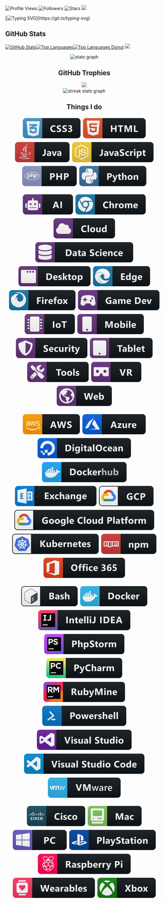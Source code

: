 ![Profile Views](https://komarev.com/ghpvc/?username=nick2bad4u&color=blueviolet&style=flat-square)
![Followers](https://img.shields.io/github/followers/nick2bad4u?style=social)
![Stars](https://img.shields.io/github/stars/nick2bad4u?style=social)
![](https://hit.yhype.me/github/profile?user_id=20943337)

[![Typing SVG](https://readme-typing-svg.herokuapp.com?font=Fira+Code&size=25&pause=1000&color=A231F7&center=true&vCenter=true&width=435&lines=Welcome+to+my+GitHub+Profile!)](https://git.io/typing-svg)

## GitHub Stats

<a href="https://github.com/anuraghazra/github-readme-stats"><img height="180" align="center" src="https://github-readme-stats.vercel.app/api?username=nick2bad4u&show=reviews,discussions_started,discussions_answered,prs_merged,prs_merged_percentage&theme=dracula&show_icons=true&rank_icon=percentile&include_all_commits=true" alt="GitHub Stats" /></a><a href="https://github.com/anuraghazra/convoychat"><img height="180" align="center" src="https://github-readme-stats.vercel.app/api/top-langs?username=nick2bad4u&theme=dracula&layout=compact&langs_count=10" alt="Top Languages" /></a><a href="https://github.com/anuraghazra/convoychat"><img align="center" src="https://github-readme-stats.vercel.app/api/top-langs/?username=nick2bad4u&layout=donut-vertical&show_icons=true&theme=dracula&hide=tcl" alt="Top Languages Donut" /></a>
<img src="https://github-readme-activity-graph.vercel.app/graph?username=nick2bad4u&theme=react-dark&bg_color=20232a&hide_border=true"/>

<div align="center">
  <img src="http://github-profile-summary-cards.vercel.app/api/cards/profile-details?username=Nick2bad4u&theme=bear" width=750  alt="stats graph"/>

## GitHub Trophies

</div>
<div align="center">
 <img src="https://github-profile-trophy.vercel.app/?username=nick2bad4u&theme=onedark&row=6&column=3"](https://github.com/ryo-ma/github-profile-trophy)
</div>

<div align="center">
  <img src="https://streak-stats.demolab.com?user=Nick2bad4u&theme=dracula&border_radius=5&date_format=M%20j%5B%2C%20Y%5D&mode=weekly&background=45%2C6123EB%2C000000&fire=EB0000&border=FF0000"  alt="streak stats graph"/>

## Things I do

<p align="center"><a href="#"><img src="https://github.com/MikeCodesDotNET/ColoredBadges/blob/master/svg/dev/languages/css3.svg" alt="css3" style="vertical-align:top;
 margin:6px 4px"></a><a href="#"><img src="https://github.com/MikeCodesDotNET/ColoredBadges/blob/master/svg/dev/languages/html.svg" alt="html" style="vertical-align:top;
 margin:6px 4px"></a><a href="#"><img src="https://github.com/MikeCodesDotNET/ColoredBadges/blob/master/svg/dev/languages/java.svg" alt="java" style="vertical-align:top;
 margin:6px 4px"></a><a href="#"><img src="https://github.com/MikeCodesDotNET/ColoredBadges/blob/master/svg/dev/languages/js.svg" alt="js" style="vertical-align:top;
 margin:6px 4px"></a><a href="#"><img src="https://github.com/MikeCodesDotNET/ColoredBadges/blob/master/svg/dev/languages/php.svg" alt="php" style="vertical-align:top;
 margin:6px 4px"></a><a href="#"><img src="https://github.com/MikeCodesDotNET/ColoredBadges/blob/master/svg/dev/languages/python.svg" alt="python" style="vertical-align:top;
 margin:6px 4px"></a><p align="center"><a href="#"><img src="https://github.com/MikeCodesDotNET/ColoredBadges/blob/master/svg/dev/misc/ai.svg" alt="ai" style="vertical-align:top;
 margin:6px 4px"></a><a href="#"><img src="https://github.com/MikeCodesDotNET/ColoredBadges/blob/master/svg/dev/misc/chrome.svg" alt="chrome" style="vertical-align:top;
 margin:6px 4px"></a><a href="#"><img src="https://github.com/MikeCodesDotNET/ColoredBadges/blob/master/svg/dev/misc/cloud.svg" alt="cloud" style="vertical-align:top;
 margin:6px 4px"></a><a href="#"><img src="https://github.com/MikeCodesDotNET/ColoredBadges/blob/master/svg/dev/misc/datascience.svg" alt="datascience" style="vertical-align:top;
 margin:6px 4px"></a><a href="#"><img src="https://github.com/MikeCodesDotNET/ColoredBadges/blob/master/svg/dev/misc/desktop.svg" alt="desktop" style="vertical-align:top;
 margin:6px 4px"></a><a href="#"><img src="https://github.com/MikeCodesDotNET/ColoredBadges/blob/master/svg/dev/misc/edge.svg" alt="edge" style="vertical-align:top;
 margin:6px 4px"></a><a href="#"><img src="https://github.com/MikeCodesDotNET/ColoredBadges/blob/master/svg/dev/misc/firefox.svg" alt="firefox" style="vertical-align:top;
 margin:6px 4px"></a><a href="#"><img src="https://github.com/MikeCodesDotNET/ColoredBadges/blob/master/svg/dev/misc/gamedev.svg" alt="gamedev" style="vertical-align:top;
 margin:6px 4px"></a><a href="#"><img src="https://github.com/MikeCodesDotNET/ColoredBadges/blob/master/svg/dev/misc/iot.svg" alt="iot" style="vertical-align:top;
 margin:6px 4px"></a><a href="#"><img src="https://github.com/MikeCodesDotNET/ColoredBadges/blob/master/svg/dev/misc/mobile.svg" alt="mobile" style="vertical-align:top;
 margin:6px 4px"></a><a href="#"><img src="https://github.com/MikeCodesDotNET/ColoredBadges/blob/master/svg/dev/misc/security.svg" alt="security" style="vertical-align:top;
 margin:6px 4px"></a><a href="#"><img src="https://github.com/MikeCodesDotNET/ColoredBadges/blob/master/svg/dev/misc/tablet.svg" alt="tablet" style="vertical-align:top;
 margin:6px 4px"></a><a href="#"><img src="https://github.com/MikeCodesDotNET/ColoredBadges/blob/master/svg/dev/misc/tools.svg" alt="tools" style="vertical-align:top;
 margin:6px 4px"></a><a href="#"><img src="https://github.com/MikeCodesDotNET/ColoredBadges/blob/master/svg/dev/misc/vr.svg" alt="vr" style="vertical-align:top;
 margin:6px 4px"></a><a href="#"><img src="https://github.com/MikeCodesDotNET/ColoredBadges/blob/master/svg/dev/misc/web.svg" alt="web" style="vertical-align:top;
 margin:6px 4px"></a></p><p align="center"><a href="#"><img src="https://github.com/MikeCodesDotNET/ColoredBadges/blob/master/svg/dev/services/aws.svg" alt="aws" style="vertical-align:top;
 margin:6px 4px"></a><a href="#"><img src="https://github.com/MikeCodesDotNET/ColoredBadges/blob/master/svg/dev/services/azure.svg" alt="azure" style="vertical-align:top;
 margin:6px 4px"></a><a href="#"><img src="https://github.com/MikeCodesDotNET/ColoredBadges/blob/master/svg/dev/services/digitalocean.svg" alt="digitalocean" style="vertical-align:top;
 margin:6px 4px"></a><a href="#"><img src="https://github.com/MikeCodesDotNET/ColoredBadges/blob/master/svg/dev/services/dockerhub.svg" alt="dockerhub" style="vertical-align:top;
 margin:6px 4px"></a><a href="#"><img src="https://github.com/MikeCodesDotNET/ColoredBadges/blob/master/svg/dev/services/exchange.svg" alt="exchange" style="vertical-align:top;
 margin:6px 4px"></a><a href="#"><img src="https://github.com/MikeCodesDotNET/ColoredBadges/blob/master/svg/dev/services/gcp.svg" alt="gcp" style="vertical-align:top;
 margin:6px 4px"></a><a href="#"><img src="https://github.com/MikeCodesDotNET/ColoredBadges/blob/master/svg/dev/services/google_cloud_platform.svg" alt="google_cloud_platform" style="vertical-align:top;
 margin:6px 4px"></a><a href="#"><img src="https://github.com/MikeCodesDotNET/ColoredBadges/blob/master/svg/dev/services/kubernetes.svg" alt="kubernetes" style="vertical-align:top;
 margin:6px 4px"></a><a href="#"><img src="https://github.com/MikeCodesDotNET/ColoredBadges/blob/master/svg/dev/services/npm.svg" alt="npm" style="vertical-align:top;
 margin:6px 4px"></a><a href="#"><img src="https://github.com/MikeCodesDotNET/ColoredBadges/blob/master/svg/dev/services/office_365.svg" alt="office 365" style="vertical-align:top;
 margin:6px 4px"></a></p><p align="center"><a href="#"><img src="https://github.com/MikeCodesDotNET/ColoredBadges/blob/master/svg/dev/tools/bash.svg" alt="bash" style="vertical-align:top;
 margin:6px 4px"></a><a href="#"><img src="https://github.com/MikeCodesDotNET/ColoredBadges/blob/master/svg/dev/tools/docker.svg" alt="docker" style="vertical-align:top;
 margin:6px 4px"></a><a href="#"><img src="https://github.com/MikeCodesDotNET/ColoredBadges/blob/master/svg/dev/tools/jetbrains_intellij.svg" alt="jetbrains_intellij" style="vertical-align:top;
 margin:6px 4px"></a><a href="#"><img src="https://github.com/MikeCodesDotNET/ColoredBadges/blob/master/svg/dev/tools/jetbrains_phpstorm.svg" alt="jetbrains_phpstorm" style="vertical-align:top;
 margin:6px 4px"></a><a href="#"><img src="https://github.com/MikeCodesDotNET/ColoredBadges/blob/master/svg/dev/tools/jetbrains_pycharm.svg" alt="jetbrains_pycharm" style="vertical-align:top;
 margin:6px 4px"></a><a href="#"><img src="https://github.com/MikeCodesDotNET/ColoredBadges/blob/master/svg/dev/tools/jetbrains_rubymine.svg" alt="jetbrains_rubymine" style="vertical-align:top;
 margin:6px 4px"></a><a href="#"><img src="https://github.com/MikeCodesDotNET/ColoredBadges/blob/master/svg/dev/tools/powershell.svg" alt="powershell" style="vertical-align:top;
 margin:6px 4px"></a><a href="#"><img src="https://github.com/MikeCodesDotNET/ColoredBadges/blob/master/svg/dev/tools/visualstudio.svg" alt="visualstudio" style="vertical-align:top;
 margin:6px 4px"></a><a href="#"><img src="https://github.com/MikeCodesDotNET/ColoredBadges/blob/master/svg/dev/tools/visualstudio_code.svg" alt="visualstudio_code" style="vertical-align:top;
 margin:6px 4px"></a><a href="#"><img src="https://github.com/MikeCodesDotNET/ColoredBadges/blob/master/svg/dev/tools/vmware.svg" alt="vmware" style="vertical-align:top;
 margin:6px 4px"></a></p><p align="center"><a href="#"><img src="https://github.com/MikeCodesDotNET/ColoredBadges/blob/master/svg/devices/cisco.svg" alt="cisco" style="vertical-align:top;
 margin:6px 4px"></a><a href="#"><img src="https://github.com/MikeCodesDotNET/ColoredBadges/blob/master/svg/devices/mac.svg" alt="mac" style="vertical-align:top;
 margin:6px 4px"></a><a href="#"><img src="https://github.com/MikeCodesDotNET/ColoredBadges/blob/master/svg/devices/pc.svg" alt="pc" style="vertical-align:top;
 margin:6px 4px"></a><a href="#"><img src="https://github.com/MikeCodesDotNET/ColoredBadges/blob/master/svg/devices/playstation.svg" alt="playstation" style="vertical-align:top;
 margin:6px 4px"></a><a href="#"><img src="https://github.com/MikeCodesDotNET/ColoredBadges/blob/master/svg/devices/raspberrypi.svg" alt="raspberrypi" style="vertical-align:top;
 margin:6px 4px"></a><a href="#"><img src="https://github.com/MikeCodesDotNET/ColoredBadges/blob/master/svg/devices/wearables.svg" alt="wearables" style="vertical-align:top;
 margin:6px 4px"></a><a href="#"><img src="https://github.com/MikeCodesDotNET/ColoredBadges/blob/master/svg/devices/xbox.svg" alt="xbox" style="vertical-align:top;
 margin:6px 4px"></a></p>
